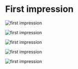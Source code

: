 
# First impression

![first impression 
](02-first-impression.png)

![first impression 
](02-first-impression2.png)

![first impression 
](02-first-impression3.png)

![first impression 
](02-first-impression4.png)

![first impression 
](02-first-impression5.png)

